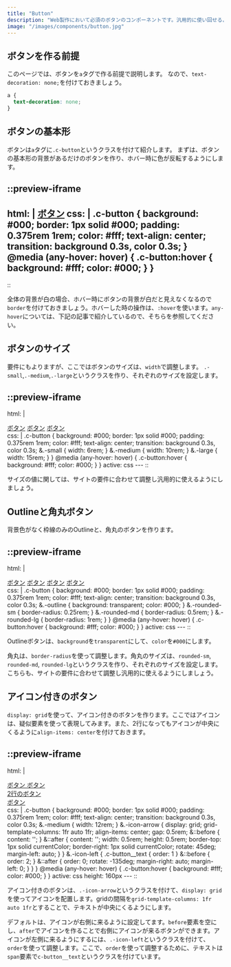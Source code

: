 ```yaml
---
title: "Button"
description: "Web製作において必須のボタンのコンポーネントです。汎用的に使い回せるよう作りましょう。"
image: "/images/components/button.jpg"
---
```


## ボタンを作る前提

このページでは、ボタンを`a`タグで作る前提で説明します。
なので、`text-decoration: none;`を付けておきましょう。

```css
a {
  text-decoration: none;
}
```

## ボタンの基本形

ボタンは`a`タグに`.c-button`というクラスを付けて紹介します。
まずは、ボタンの基本形の背景があるだけのボタンを作り、ホバー時に色が反転するようにします。

::preview-iframe
---
html: |
  <a href='/' class='c-button'>ボタン</a>
css: |
  .c-button {
    background: #000;
    border: 1px solid #000;
    padding: 0.375rem 1rem;
    color: #fff;
    text-align: center;
    transition: background 0.3s, color 0.3s;
  }
  @media (any-hover: hover) {
    .c-button:hover {
      background: #fff;
      color: #000;
    }
  }
---
::

全体の背景が白の場合、ホバー時にボタンの背景が白だと見えなくなるので`border`を付けておきましょう。ホバーした時の操作は、`:hover`を使います。`any-hover`については、下記の記事で紹介しているので、そちらを参照してください。

## ボタンのサイズ

要件にもよりますが、ここではボタンのサイズは、`width`で調整します。
`.-small`,`.-medium`,`.-large`というクラスを作り、それぞれのサイズを設定します。

::preview-iframe
---
html: |
  <div class='flex' gap='1rem'>
    <a href='/' class='c-button -small'>ボタン</a>
    <a href='/' class='c-button -medium'>ボタン</a>
    <a href='/' class='c-button -large'>ボタン</a>
  </div>
css: |
  .c-button { 
    background: #000;
    border: 1px solid #000;    
    padding: 0.375rem 1rem;
    color: #fff;
    text-align: center;
    transition: background 0.3s, color 0.3s;
    &.-small {
      width: 6rem;
    }
    &.-medium {
      width: 10rem;
    }
    &.-large {
      width: 15rem;
    }
  }
  @media (any-hover: hover) {
    .c-button:hover {
      background: #fff;
      color: #000;
    }
  }
active: css
---
::

サイズの値に関しては、サイトの要件に合わせて調整し汎用的に使えるようにしましょう。

## Outlineと角丸ボタン

背景色がなく枠線のみのOutlineと、角丸のボタンを作ります。

::preview-iframe
---
html: |
  <div class='flex' gap='1rem'>
    <a href='/' class='c-button -outline'>ボタン</a>
    <a href='/' class='c-button -rounded-sm'>ボタン</a>
    <a href='/' class='c-button -rounded-md'>ボタン</a>
    <a href='/' class='c-button -rounded-lg'>ボタン</a>
  </div>
css: |
  .c-button { 
    background: #000;
    border: 1px solid #000;    
    padding: 0.375rem 1rem;
    color: #fff;
    text-align: center;
    transition: background 0.3s, color 0.3s;
    &.-outline {
      background: transparent;
      color: #000;
    }
    &.-rounded-sm {
      border-radius: 0.25rem;
    }
    &.-rounded-md {
      border-radius: 0.5rem;
    }
    &.-rounded-lg {
      border-radius: 1rem;
    }
  }
  @media (any-hover: hover) {
    .c-button:hover {
      background: #fff;
      color: #000;
    }
  }
active: css
---
::

Outlineボタンは、`background`を`transparent`にして、`color`を`#000`にします。

角丸は、`border-radius`を使って調整します。角丸のサイズは、`rounded-sm`, `rounded-md`, `rounded-lg`というクラスを作り、それぞれのサイズを設定します。こちらも、サイトの要件に合わせて調整し汎用的に使えるようにしましょう。

## アイコン付きのボタン

`display: grid`を使って、アイコン付きのボタンを作ります。ここではアイコンは、疑似要素を使って表現してみます。また、2行になってもアイコンが中央にくるように`align-items: center`を付けておきます。

::preview-iframe
---
html: |
  <div class="stack">
    <div class='flex' gap='1rem'>
      <a href='/' class='c-button -medium -icon-arrow'>
        <span class="c-button__text">ボタン</span>
      </a>
      <a href='/' class='c-button -medium -icon-arrow -icon-left'>
        <span class="c-button__text">ボタン</span>
      </a>
    </div>
    <div class='flex' gap='1rem'>
      <a href='/' class='c-button -medium -icon-arrow'>
        <span class="c-button__text">2行のボタン<br>ボタン</span>
      </a>
    </div>
  </div>
css: |
  .c-button { 
    background: #000;
    border: 1px solid #000;    
    padding: 0.375rem 1rem;
    color: #fff;
    text-align: center;
    transition: background 0.3s, color 0.3s;
    &.-medium {
      width: 12rem;
    }
    &.-icon-arrow {
      display: grid;
      grid-template-columns: 1fr auto 1fr;
      align-items: center;
      gap: 0.5rem;
      &::before {
        content: '';
      }
      &::after {
        content: '';
        width: 0.5rem;
        height: 0.5rem;
        border-top: 1px solid currentColor;
        border-right: 1px solid currentColor;
        rotate: 45deg;
        margin-left: auto;
      }
    }
    &.-icon-left {
      .c-button__text {
        order: 1
      }
      &::before {
        order: 2;
      }
      &::after {
        order: 0;
        rotate: -135deg;
        margin-right: auto;
        margin-left: 0;
      }
    }
  }
  @media (any-hover: hover) {
    .c-button:hover {
      background: #fff;
      color: #000;
    }
  }
active: css
height: 160px
---
::

アイコン付きのボタンは、`.-icon-arrow`というクラスを付けて、`display: grid`を使ってアイコンを配置します。gridの間隔を`grid-template-columns: 1fr auto 1fr`とすることで、テキストが中央にくるようにします。

デフォルトは、アイコンが右側に来るように設定してます。`before`要素を空にし、`after`でアイコンを作ることで右側にアイコンが来るボタンができます。アイコンが左側に来るようにするには、`.-icon-left`というクラスを付けて、`order`を使って調整します。ここで、`order`を使って調整するために、テキストは`span`要素で`c-button__text`というクラスを付けています。